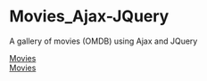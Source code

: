 # Movies_Ajax-JQuery
A gallery of movies (OMDB) using Ajax and JQuery

<a href="https://xosejx.github.io/Movies_Ajax-JQuery/" target="_blank">Movies</a>
<br/>
<a href="http://wordpressdaw.net23.net/" target="_blank">Movies</a>

